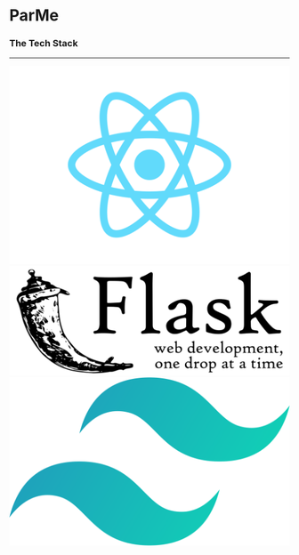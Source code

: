 # ParMe

### The Tech Stack

<hr>

![react](./readme_statics/react_logo.png)
<br>
![flask](./readme_statics/flask_logo.png)
<br>
![sql](./readme_statics/tailwind_logo.svg)
<br>
